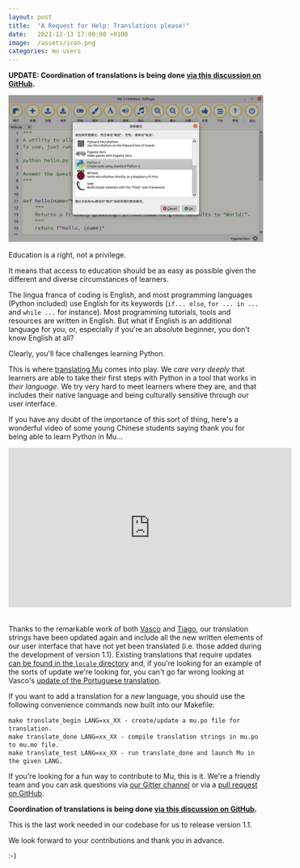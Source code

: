 ```yaml
---
layout: post
title:  "A Request for Help: Translations please!"
date:   2021-12-13 17:00:00 +0100
image:  /assets/icon.png
categories: mu users 
---
```


**UPDATE: Coordination of translations is being done [via this discussion on GitHub](https://github.com/mu-editor/mu/discussions/1931).**

<img src="/assets/mu_in_chinese.png"/>

Education is a right, not a privilege.

It means that access to education should be as easy as possible given the
different and diverse circumstances of learners.

The lingua franca of coding is
English, and most programming languages (Python included) use English for its
keywords (`if... else`, `for ... in ...` and `while ...` for instance). Most
programming tutorials, tools and resources are written in English. But what if
English is an additional language for you, or, especially if you're an
absolute beginner, you don't know English at all?

Clearly, you'll face challenges learning Python.

This is where [translating Mu](https://github.com/mu-editor/mu/discussions/1931) comes into play. We _care very
deeply_ that learners are able to take their first steps with
Python in a tool that works in _their language_. We try
very hard to meet learners where they are, and that includes their native
language and being culturally sensitive through our user interface.

If you have any doubt of the importance of
this sort of thing, here's a wonderful video of some young Chinese students
saying thank you for being able to learn Python in Mu...

<div class="video-container">
<iframe width="560" height="315" src="https://www.youtube-nocookie.com/embed/w3hQglx5Kj0" title="YouTube video player" frameborder="0" allow="accelerometer; autoplay; clipboard-write; encrypted-media; gyroscope; picture-in-picture" allowfullscreen></iframe>
</div><br/>

Thanks to the remarkable work of both [Vasco](https://github.com/xbecas) and
[Tiago](https://github.com/tmontes), our translation strings have been updated
again and include all the new written elements of our user interface that have
not yet been translated (i.e. those added during the development of version
1.1). Existing translations that require updates
[can be found in the `locale` directory](https://github.com/mu-editor/mu/tree/master/mu/locale)
and, if you're looking for an example of the sorts of update we're looking for,
you can't go far wrong looking at Vasco's
[update of the Portuguese translation](https://github.com/mu-editor/mu/pull/1795).

If you want to add a translation for a _new_ language, you should use the
following convenience commands now built into our Makefile:

```
make translate_begin LANG=xx_XX - create/update a mu.po file for translation.
make translate_done LANG=xx_XX - compile translation strings in mu.po to mu.mo file.
make translate_test LANG=xx_XX - run translate_done and launch Mu in the given LANG.
```

If you're looking for a fun way to contribute to Mu, this is it. We're a
friendly team and you can ask questions via
[our Gitter channel](https://gitter.im/mu-editor/general)
or via a 
[pull request on GitHub](https://github.com/mu-editor/mu/pulls).

**Coordination of translations is being done [via this discussion on GitHub](https://github.com/mu-editor/mu/discussions/1931).**

This is the last work needed in our codebase for us to release version 1.1.

We look forward to your contributions and thank you in advance.

:-)
